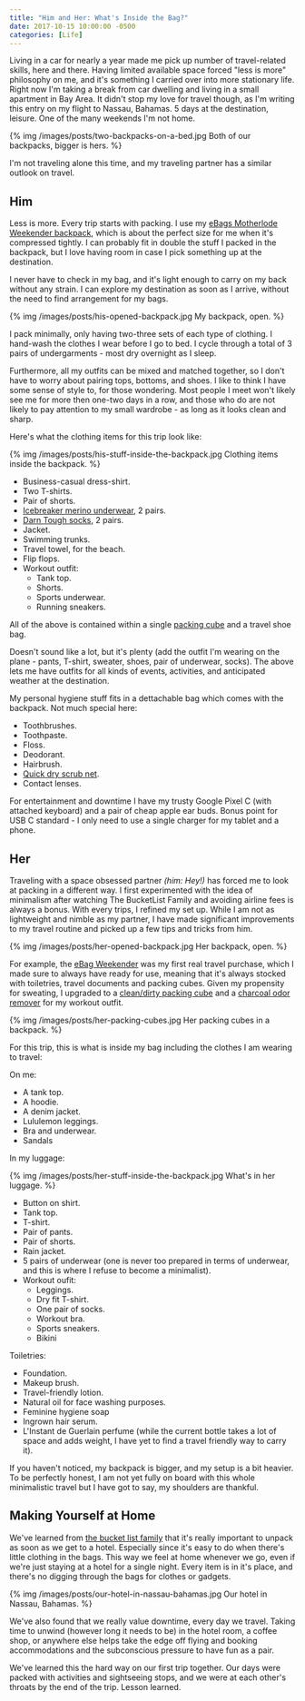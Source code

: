 ```yaml
---
title: "Him and Her: What's Inside the Bag?"
date: 2017-10-15 10:00:00 -0500
categories: [Life]
---
```


Living in a car for nearly a year made me pick up number of travel-related skills, here and there. Having limited available space forced "less is more" philosophy on me, and it's something I carried over into more stationary life. Right now I'm taking a break from car dwelling and living in a small apartment in Bay Area. It didn't stop my love for travel though, as I'm writing this entry on my flight to Nassau, Bahamas. 5 days at the destination, leisure. One of the many weekends I'm not home.

{% img /images/posts/two-backpacks-on-a-bed.jpg Both of our backpacks, bigger is hers. %}

I'm not traveling alone this time, and my traveling partner has a similar outlook on travel.

## Him

Less is more. Every trip starts with packing. I use my [eBags Motherlode Weekender backpack](http://amzn.to/2xHIV2F), which is about the perfect size for me when it's compressed tightly. I can probably fit in double the stuff I packed in the backpack, but I love having room in case I pick something up at the destination.

I never have to check in my bag, and it's light enough to carry on my back without any strain. I can explore my destination as soon as I arrive, without the need to find arrangement for my bags.

{% img /images/posts/his-opened-backpack.jpg My backpack, open. %}

I pack minimally, only having two-three sets of each type of clothing. I hand-wash the clothes I wear before I go to bed. I cycle through a total of 3 pairs of undergarments - most dry overnight as I sleep.

Furthermore, all my outfits can be mixed and matched together, so I don't have to worry about pairing tops, bottoms, and shoes. I like to think I have some sense of style to, for those wondering. Most people I meet won't likely see me for more then one-two days in a row, and those who do are not likely to pay attention to my small wardrobe - as long as it looks clean and sharp.

Here's what the clothing items for this trip look like:

{% img /images/posts/his-stuff-inside-the-backpack.jpg Clothing items inside the backpack. %}

* Business-casual dress-shirt.
* Two T-shirts.
* Pair of shorts.
* [Icebreaker merino underwear](http://amzn.to/2zpE3Bf), 2 pairs.
* [Darn Tough socks](http://amzn.to/2xHk92J), 2 pairs.
* Jacket.
* Swimming trunks.
* Travel towel, for the beach.
* Flip flops.
* Workout outfit:
  * Tank top.
  * Shorts.
  * Sports underwear.
  * Running sneakers.

All of the above is contained within a single [packing cube](http://amzn.to/2yLgwxz) and a travel shoe bag.

Doesn't sound like a lot, but it's plenty (add the outfit I'm wearing on the plane - pants, T-shirt, sweater, shoes, pair of underwear, socks). The above lets me have outfits for all kinds of events, activities, and anticipated weather at the destination.

My personal hygiene stuff fits in a dettachable bag which comes with the backpack. Not much special here:

* Toothbrushes.
* Toothpaste.  
* Floss.
* Deodorant.
* Hairbrush.
* [Quick dry scrub net](http://amzn.to/2zrcN5t).
* Contact lenses.

For entertainment and downtime I have my trusty Google Pixel C (with attached keyboard) and a pair of cheap apple ear buds. Bonus point for USB C standard - I only need to use a single charger for my tablet and a phone.

## Her

Traveling with a space obsessed partner _(him: Hey!)_ has forced me to look at packing in a different way. I first experimented with the idea of minimalism after watching The BucketList Family and avoiding airline fees is always a bonus. With every trips, I refined my set up. While I am not as lightweight and nimble as my partner, I have made significant improvements to my travel routine and picked up a few tips and tricks from him.

{% img /images/posts/her-opened-backpack.jpg Her backpack, open. %}

For example, the [eBag Weekender](http://amzn.to/2zbhUG2) was my first real travel purchase, which I made sure to always have ready for use, meaning that it's always stocked with toiletries, travel documents and packing cubes. Given my propensity for sweating, I upgraded to a [clean/dirty packing cube](http://amzn.to/2yLgwxz) and a [charcoal odor remover](http://amzn.to/2hJibsQ) for my workout outfit.

{% img /images/posts/her-packing-cubes.jpg Her packing cubes in a backpack. %}

For this trip, this is what is inside my bag including the clothes I am wearing to travel:

On me:

* A tank top.
* A hoodie.
* A denim jacket.
* Lululemon leggings.
* Bra and underwear.
* Sandals

In my luggage:

{% img /images/posts/her-stuff-inside-the-backpack.jpg What's in her luggage. %}

* Button on shirt.
* Tank top.
* T-shirt.
* Pair of pants.
* Pair of shorts.
* Rain jacket.
* 5 pairs of underwear (one is never too prepared in terms of underwear, and this is where I refuse to become a minimalist).
* Workout oufit:
  * Leggings.
  * Dry fit T-shirt.
  * One pair of socks.
  * Workout bra.
  * Sports sneakers.
  * Bikini

Toiletries:

* Foundation.
* Makeup brush.
* Travel-friendly lotion.
* Natural oil for face washing purposes.
* Feminine hygiene soap 
* Ingrown hair serum.
* L'Instant de Guerlain perfume (while the current bottle takes a lot of space and adds weight, I have yet to find a travel friendly way to carry it).

If you haven't noticed, my backpack is bigger, and my setup is a bit heavier. To be perfectly honest, I am not yet fully on board with this whole minimalistic travel but I have got to say, my shoulders are thankful.

## Making Yourself at Home

We've learned from [the bucket list family](http://thebucketlistfamily.com) that it's really important to unpack as soon as we get to a hotel. Especially since it's easy to do when there's little clothing in the bags. This way we feel at home whenever we go, even if we're just staying at a hotel for a single night. Every item is in it's place, and there's no digging through the bags for clothes or gadgets.

{% img /images/posts/our-hotel-in-nassau-bahamas.jpg Our hotel in Nassau, Bahamas. %}

We've also found that we really value downtime, every day we travel. Taking time to unwind (however long it needs to be) in the hotel room, a coffee shop, or anywhere else helps take the edge off flying and booking accommodations and the subconscious pressure to have fun as a pair.

We've learned this the hard way on our first trip together. Our days were packed with activities and sightseeing stops, and we were at each other's throats by the end of the trip. Lesson learned.